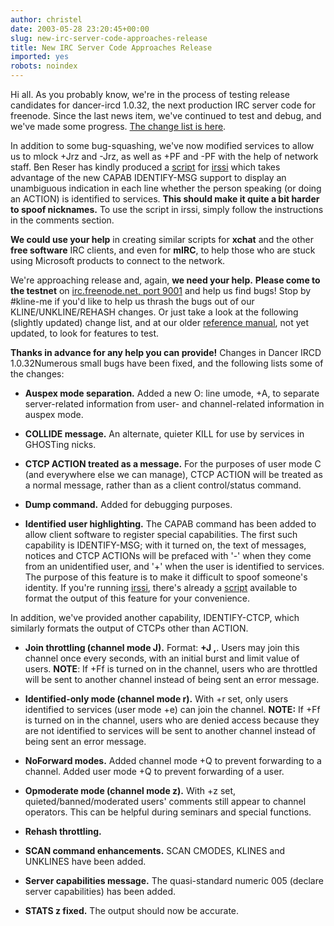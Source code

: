 ```yaml
---
author: christel
date: 2003-05-28 23:20:45+00:00
slug: new-irc-server-code-approaches-release
title: New IRC Server Code Approaches Release
imported: yes
robots: noindex
---
```

Hi all. As you probably know, we're in the process of testing release candidates for dancer-ircd 1.0.32, the next production IRC server code for  freenode.  Since the last news item, we've continued to test and debug, and we've made some progress.  [The change list is here](http://freenode.net/news-2003-05-28.shtml#changes).

In addition to some bug-squashing, we've now modified services to allow us to mlock +Jrz and -Jrz, as well as +PF and -PF with the help of network staff.  Ben Reser has kindly produced a  [script](http://ben.reser.org/irssi/format_identify.pl)  for  [irssi](http://www.irssi.org/)  which takes advantage of the new CAPAB IDENTIFY-MSG support to display an unambiguous indication in each line whether the person speaking (or doing an ACTION) is identified to services.  **This should make it quite a bit harder to spoof nicknames.** To use the script in irssi, simply follow the instructions in the comments section.

**We could use your help** in creating similar scripts for **xchat** and the other **free software** IRC clients, and even for **mIRC**, to help those who are stuck using Microsoft products to connect to the network.

We're approaching release and, again, **we need your help.** **Please come to the testnet** on  [irc.freenode.net, port 9001](irc://irc.freenode.net:9001/)  and help us find bugs!  Stop by #kline-me if you'd like to help us thrash the bugs out of our KLINE/UNKLINE/REHASH changes.  Or just take a look at the following (slightly updated) change list, and at our older   [reference manual](http://source.freenode.net/%7Easuffield/dancer/dancer-oper-guide/dancer-oper-guide/),  not yet updated, to look for features to test.

**Thanks in advance for any help you can provide!**
Changes in Dancer IRCD 1.0.32Numerous small bugs have been fixed, and the following lists some of the changes:



	
  * **Auspex mode separation.** Added a new O: line umode, +A, to separate server-related information from user- and channel-related information in auspex mode.

	
  * **COLLIDE message.** An alternate, quieter KILL for use by services in GHOSTing nicks.

	
  * **CTCP ACTION treated as a message.** For the purposes of user mode C (and everywhere else we can manage), CTCP ACTION will be treated as a normal message, rather than as a client control/status command.

	
  * **Dump command.** Added for debugging purposes.

	
  * **Identified user highlighting.** The CAPAB command has been added to allow client software to register special capabilities.  The first such capability is IDENTIFY-MSG; with it turned on, the text of messages, notices and CTCP ACTIONs will be prefaced with '-' when they come from an unidentified user, and '+' when the user is identified to services.  The purpose of this feature is to make it difficult to spoof someone's identity.  If you're running  [irssi](http://www.irssi.org/),  there's already a   [script](http://ben.reser.org/irssi/format_identify.pl)  available to format the output of this feature for your convenience.

In addition, we've provided another capability, IDENTIFY-CTCP, which similarly formats the output of CTCPs other than ACTION.

	
  * **Join throttling (channel mode J).** Format:  **+J <frequency>,<limit>**.  Users may join this channel once every <frequency> seconds, with an initial burst and limit value of <limit> users. **NOTE**: If +Ff is turned on in the channel, users who are throttled will be sent to another channel instead of being sent an error message.

	
  * **Identified-only mode (channel mode r).** With +r set, only users identified to services (user mode +e) can join the channel.  **NOTE:** If +Ff is turned on in the channel, users who are denied access because they are not identified to services will be sent to another channel instead of being sent an error message.

	
  * **NoForward modes.** Added channel mode +Q to prevent forwarding to a channel.  Added user mode +Q to prevent forwarding of a user.

	
  * **Opmoderate mode (channel mode z).** With +z set, quieted/banned/moderated users' comments still appear to channel operators.  This can be helpful during seminars and special functions.

	
  * **Rehash throttling.**

	
  * **SCAN command enhancements.** SCAN CMODES, KLINES and UNKLINES have been added.

	
  * **Server capabilities message.** The quasi-standard numeric 005 (declare server capabilities) has been added.

	
  * **STATS z fixed.** The output should now be accurate.


